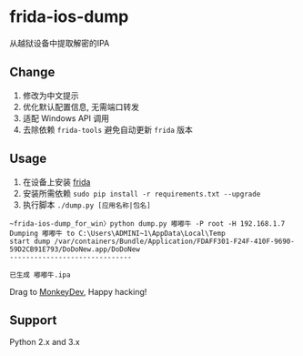 # frida-ios-dump
从越狱设备中提取解密的IPA

## Change
1. 修改为中文提示
2. 优化默认配置信息, 无需端口转发
3. 适配 Windows API 调用
4. 去除依赖 `frida-tools` 避免自动更新 `frida` 版本


## Usage

 1. 在设备上安装 [frida](http://www.frida.re/)
 2. 安装所需依赖 `sudo pip install -r requirements.txt --upgrade`
 3. 执行脚本 `./dump.py [应用名称|包名]`
```
~frida-ios-dump_for_win〉python dump.py 嘟嘟牛 -P root -H 192.168.1.7
Dumping 嘟嘟牛 to C:\Users\ADMINI~1\AppData\Local\Temp
start dump /var/containers/Bundle/Application/FDAFF301-F24F-410F-9690-59D2CB91E793/DoDoNew.app/DoDoNew
------------------------------

已生成 嘟嘟牛.ipa
```

Drag to [MonkeyDev](https://github.com/AloneMonkey/MonkeyDev), Happy hacking!

## Support

Python 2.x and 3.x